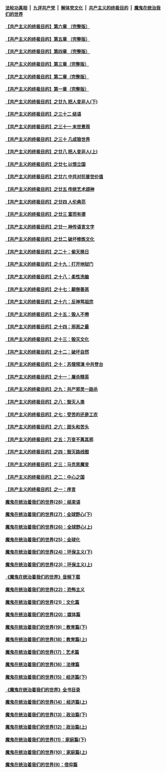 

####  [法轮功真相](../../../../basic/blob/master/README.md?t=06162231) &nbsp;|&nbsp; [九评共产党](../../../../9ping.md/blob/master/README.md?t=06162231) &nbsp;|&nbsp; [解体党文化](../../../../jtdwh.md/blob/master/README.md?t=06162231)  &nbsp;|&nbsp; [共产主义的终极目的](../../../../gczydzjmd.md/blob/master/README.md?t=06162231) &nbsp;|&nbsp; [魔鬼在统治我们的世界](../../../../mgztzwmdsj.md/blob/master/README.md?t=06162231) 

#### [【共产主义的终极目的】第六章 （完整版）](../pages/nsc422/n11428913.md?t=06162231) 

#### [【共产主义的终极目的】第五章 （完整版）](../pages/nsc422/n11428912.md?t=06162231) 

#### [【共产主义的终极目的】第四章 （完整版）](../pages/nsc422/n11428907.md?t=06162231) 

#### [【共产主义的终极目的】第三章（完整版）](../pages/nsc422/n11428848.md?t=06162231) 

#### [【共产主义的终极目的】第二章（完整版）](../pages/nsc422/n11428831.md?t=06162231) 

#### [【共产主义的终极目的】第一章（完整版）](../pages/nsc422/n11417651.md?t=06162231) 

#### [【共产主义的终极目的】之廿九 把人变非人(下)](../pages/nsc422/n11344140.md?t=06162231) 

#### [【共产主义的终极目的】之三十二 结语](../pages/nsc422/n11360535.md?t=06162231) 

#### [【共产主义的终极目的】之三十一 末世景观](../pages/nsc422/n11351129.md?t=06162231) 

#### [【共产主义的终极目的】之三十 几成狼世界](../pages/nsc422/n11348280.md?t=06162231) 

#### [【共产主义的终极目的】之廿八 把人变非人(上)](../pages/nsc422/n11340492.md?t=06162231) 

#### [【共产主义的终极目的】之廿七 以恨立国](../pages/nsc422/n11336944.md?t=06162231) 

#### [【共产主义的终极目的】之廿六 中共对抗普世价值](../pages/nsc422/n11324785.md?t=06162231) 

#### [【共产主义的终极目的】之廿五 传统艺术颂神](../pages/nsc422/n11296396.md?t=06162231) 

#### [【共产主义的终极目的】之廿四 人伦典范](../pages/nsc422/n11296397.md?t=06162231) 

#### [【共产主义的终极目的】之廿三 富而有德](../pages/nsc422/n11283598.md?t=06162231) 

#### [【共产主义的终极目的】之廿一 神传语言文字](../pages/nsc422/n11263265.md?t=06162231) 

#### [【共产主义的终极目的】之廿二 破坏修炼文化](../pages/nsc422/n11245728.md?t=06162231) 

#### [【共产主义的终极目的】之二十：偷天换日](../pages/nsc422/n11238846.md?t=06162231) 

#### [【共产主义的终极目的】之十九：打开地狱门](../pages/nsc422/n11206376.md?t=06162231) 

#### [【共产主义的终极目的】之十八：柔性洗脑](../pages/nsc422/n11199994.md?t=06162231) 

#### [【共产主义的终极目的】之十七：颠倒善恶](../pages/nsc422/n11179782.md?t=06162231) 

#### [【共产主义的终极目的】之十六：反神骂祖宗](../pages/nsc422/n11166798.md?t=06162231) 

#### [【共产主义的终极目的】之十五：毁人不倦](../pages/nsc422/n11166792.md?t=06162231) 

#### [【共产主义的终极目的】之十四：邪恶之最](../pages/nsc422/n11150249.md?t=06162231) 

#### [【共产主义的终极目的】之十三：毁灭文化](../pages/nsc422/n11135227.md?t=06162231) 

#### [【共产主义的终极目的】之十二：破坏自然](../pages/nsc422/n11135214.md?t=06162231) 

#### [【共产主义的终极目的】之十：苏俄预演 中共登台](../pages/nsc422/n11118424.md?t=06162231) 

#### [【共产主义的终极目的】之十一：屠杀精英](../pages/nsc422/n11118442.md?t=06162231) 

#### [【共产主义的终极目的】之九：共产邪灵一路杀](../pages/nsc422/n11114139.md?t=06162231) 

#### [【共产主义的终极目的】之八：毁灭人类](../pages/nsc422/n11108503.md?t=06162231) 

#### [【共产主义的终极目的】之七：受苦的还是工农](../pages/nsc422/n11101809.md?t=06162231) 

#### [【共产主义的终极目的】之六：甜头和苦头](../pages/nsc422/n11096971.md?t=06162231) 

#### [【共产主义的终极目的】之五：万变不离其邪](../pages/nsc422/n11091285.md?t=06162231) 

#### [【共产主义的终极目的】之四：毁灭路线图](../pages/nsc422/n11086284.md?t=06162231) 

#### [【共产主义的终极目的】之三：马克思魔变](../pages/nsc422/n11061941.md?t=06162231) 

#### [【共产主义的终极目的】之二：中心之国](../pages/nsc422/n11047728.md?t=06162231) 

#### [【共产主义的终极目的】之一：序言](../pages/nsc422/n11086077.md?t=06162231) 

#### [魔鬼在统治着我们的世界(28)：结束语](../pages/nsc422/n10936246.md?t=06162231) 

#### [魔鬼在统治着我们的世界(27)：全球野心(下)](../pages/nsc422/n10928319.md?t=06162231) 

#### [魔鬼在统治着我们的世界(26)：全球野心(上)](../pages/nsc422/n10900318.md?t=06162231) 

#### [魔鬼在统治着我们的世界(25)：全球化](../pages/nsc422/n10788205.md?t=06162231) 

#### [魔鬼在统治着我们的世界(24)：环保主义(下)](../pages/nsc422/n10695307.md?t=06162231) 

#### [魔鬼在统治着我们的世界(23)：环保主义(上)](../pages/nsc422/n10688613.md?t=06162231) 

#### [《魔鬼在统治着我们的世界》音频下载](../pages/nsc422/n10635553.md?t=06162231) 

#### [魔鬼在统治着我们的世界(22)：恐怖主义](../pages/nsc422/n10614727.md?t=06162231) 

#### [魔鬼在统治着我们的世界(21)：文化篇](../pages/nsc422/n10597706.md?t=06162231) 

#### [魔鬼在统治着我们的世界(20)：媒体篇](../pages/nsc422/n10586579.md?t=06162231) 

#### [魔鬼在统治着我们的世界(19)：教育篇(下)](../pages/nsc422/n10564808.md?t=06162231) 

#### [魔鬼在统治着我们的世界(18)：教育篇(上)](../pages/nsc422/n10526970.md?t=06162231) 

#### [魔鬼在统治着我们的世界(17)：艺术篇](../pages/nsc422/n10499093.md?t=06162231) 

#### [魔鬼在统治着我们的世界(16)：法律篇](../pages/nsc422/n10485969.md?t=06162231) 

#### [魔鬼在统治着我们的世界(15)：经济篇(下)](../pages/nsc422/n10469975.md?t=06162231) 

#### [《魔鬼在统治着我们的世界》全书目录](../pages/nsc422/n10464261.md?t=06162231) 

#### [魔鬼在统治着我们的世界(14)：经济篇(上)](../pages/nsc422/n10457370.md?t=06162231) 

#### [魔鬼在统治着我们的世界(13)：政治篇(下)](../pages/nsc422/n10448270.md?t=06162231) 

#### [魔鬼在统治着我们的世界(12)：政治篇(上)](../pages/nsc422/n10444576.md?t=06162231) 

#### [魔鬼在统治着我们的世界(11)：家庭篇(下)](../pages/nsc422/n10440961.md?t=06162231) 

#### [魔鬼在统治着我们的世界(10)：家庭篇(上)](../pages/nsc422/n10435448.md?t=06162231) 

#### [魔鬼在统治着我们的世界(9)：信仰篇](../pages/nsc422/n10432159.md?t=06162231) 

